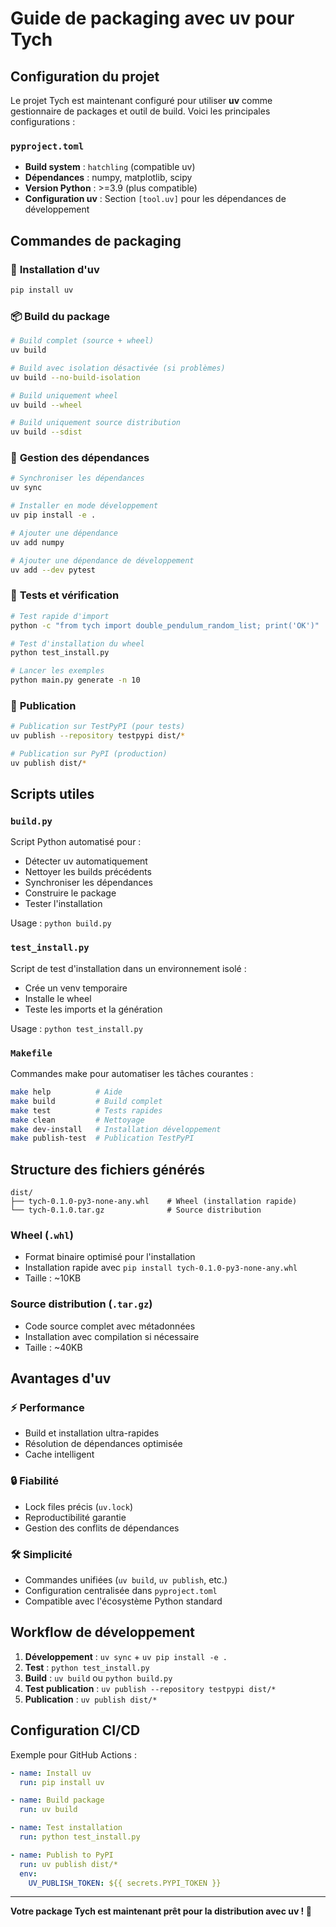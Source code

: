 # Guide de packaging avec uv pour Tych

## Configuration du projet

Le projet Tych est maintenant configuré pour utiliser **uv** comme gestionnaire de packages et outil de build. Voici les principales configurations :

### `pyproject.toml`

- **Build system** : `hatchling` (compatible uv)
- **Dépendances** : numpy, matplotlib, scipy
- **Version Python** : >=3.9 (plus compatible)
- **Configuration uv** : Section `[tool.uv]` pour les dépendances de développement

## Commandes de packaging

### 🔧 **Installation d'uv**
```bash
pip install uv
```

### 📦 **Build du package**
```bash
# Build complet (source + wheel)
uv build

# Build avec isolation désactivée (si problèmes)
uv build --no-build-isolation

# Build uniquement wheel
uv build --wheel

# Build uniquement source distribution
uv build --sdist
```

### 🔄 **Gestion des dépendances**
```bash
# Synchroniser les dépendances
uv sync

# Installer en mode développement
uv pip install -e .

# Ajouter une dépendance
uv add numpy

# Ajouter une dépendance de développement
uv add --dev pytest
```

### 🧪 **Tests et vérification**
```bash
# Test rapide d'import
python -c "from tych import double_pendulum_random_list; print('OK')"

# Test d'installation du wheel
python test_install.py

# Lancer les exemples
python main.py generate -n 10
```

### 🚀 **Publication**
```bash
# Publication sur TestPyPI (pour tests)
uv publish --repository testpypi dist/*

# Publication sur PyPI (production)
uv publish dist/*
```

## Scripts utiles

### `build.py`
Script Python automatisé pour :
- Détecter uv automatiquement
- Nettoyer les builds précédents  
- Synchroniser les dépendances
- Construire le package
- Tester l'installation

Usage : `python build.py`

### `test_install.py`
Script de test d'installation dans un environnement isolé :
- Crée un venv temporaire
- Installe le wheel
- Teste les imports et la génération

Usage : `python test_install.py`

### `Makefile`
Commandes make pour automatiser les tâches courantes :
```bash
make help          # Aide
make build         # Build complet
make test          # Tests rapides
make clean         # Nettoyage
make dev-install   # Installation développement
make publish-test  # Publication TestPyPI
```

## Structure des fichiers générés

```
dist/
├── tych-0.1.0-py3-none-any.whl    # Wheel (installation rapide)
└── tych-0.1.0.tar.gz              # Source distribution
```

### Wheel (`.whl`)
- Format binaire optimisé pour l'installation
- Installation rapide avec `pip install tych-0.1.0-py3-none-any.whl`
- Taille : ~10KB

### Source distribution (`.tar.gz`)
- Code source complet avec métadonnées
- Installation avec compilation si nécessaire
- Taille : ~40KB

## Avantages d'uv

### ⚡ **Performance**
- Build et installation ultra-rapides
- Résolution de dépendances optimisée
- Cache intelligent

### 🔒 **Fiabilité**
- Lock files précis (`uv.lock`)
- Reproductibilité garantie
- Gestion des conflits de dépendances

### 🛠️ **Simplicité**
- Commandes unifiées (`uv build`, `uv publish`, etc.)
- Configuration centralisée dans `pyproject.toml`
- Compatible avec l'écosystème Python standard

## Workflow de développement

1. **Développement** : `uv sync` + `uv pip install -e .`
2. **Test** : `python test_install.py`
3. **Build** : `uv build` ou `python build.py`
4. **Test publication** : `uv publish --repository testpypi dist/*`
5. **Publication** : `uv publish dist/*`

## Configuration CI/CD

Exemple pour GitHub Actions :
```yaml
- name: Install uv
  run: pip install uv

- name: Build package
  run: uv build

- name: Test installation
  run: python test_install.py

- name: Publish to PyPI
  run: uv publish dist/*
  env:
    UV_PUBLISH_TOKEN: ${{ secrets.PYPI_TOKEN }}
```

---

**Votre package Tych est maintenant prêt pour la distribution avec uv ! 🚀**
